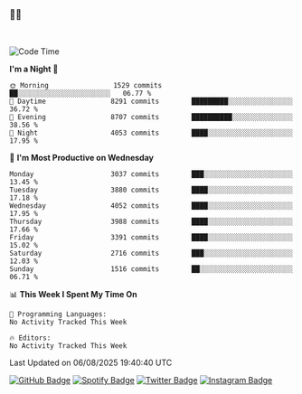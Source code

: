 ### 🤙🍺

<!-- <a href="https://github-readme-stats.vercel.app/api?username=hzak2xx&count_private=true&show_icons=true&theme=dracula">
  <img align="center" src="https://github-readme-stats.vercel.app/api?username=hzak2xx&count_private=true&show_icons=true&theme=dracula" />
</a>
</br> -->
</br>

<!--START_SECTION:waka-->
![Code Time](http://img.shields.io/badge/Code%20Time-4%2C209%20hrs%2040%20mins-blue)

**I'm a Night 🦉** 

```text
🌞 Morning                1529 commits        ██░░░░░░░░░░░░░░░░░░░░░░░   06.77 % 
🌆 Daytime                8291 commits        █████████░░░░░░░░░░░░░░░░   36.72 % 
🌃 Evening                8707 commits        ██████████░░░░░░░░░░░░░░░   38.56 % 
🌙 Night                  4053 commits        ████░░░░░░░░░░░░░░░░░░░░░   17.95 % 
```
📅 **I'm Most Productive on Wednesday** 

```text
Monday                   3037 commits        ███░░░░░░░░░░░░░░░░░░░░░░   13.45 % 
Tuesday                  3880 commits        ████░░░░░░░░░░░░░░░░░░░░░   17.18 % 
Wednesday                4052 commits        ████░░░░░░░░░░░░░░░░░░░░░   17.95 % 
Thursday                 3988 commits        ████░░░░░░░░░░░░░░░░░░░░░   17.66 % 
Friday                   3391 commits        ████░░░░░░░░░░░░░░░░░░░░░   15.02 % 
Saturday                 2716 commits        ███░░░░░░░░░░░░░░░░░░░░░░   12.03 % 
Sunday                   1516 commits        ██░░░░░░░░░░░░░░░░░░░░░░░   06.71 % 
```


📊 **This Week I Spent My Time On** 

```text
💬 Programming Languages: 
No Activity Tracked This Week

🔥 Editors: 
No Activity Tracked This Week
```


 Last Updated on 06/08/2025 19:40:40 UTC
<!--END_SECTION:waka-->

[![GitHub Badge](https://img.shields.io/badge/GitHub-100000?style=for-the-badge&logo=github&logoColor=white)](https://github.com/hzak2xx)
[![Spotify Badge](https://img.shields.io/badge/Spotify-1ED760?&style=for-the-badge&logo=spotify&logoColor=white)](https://open.spotify.com/user/uf90s6sbbh75a1mt44clkhkvf)
[![Twitter Badge](https://img.shields.io/badge/Twitter-1DA1F2?style=for-the-badge&logo=twitter&logoColor=white)](https://twitter.com/hzak2xx)
[![Instagram Badge](https://img.shields.io/badge/Instagram-E4405F?style=for-the-badge&logo=instagram&logoColor=white)](https://www.instagram.com/hzak2xx/)

